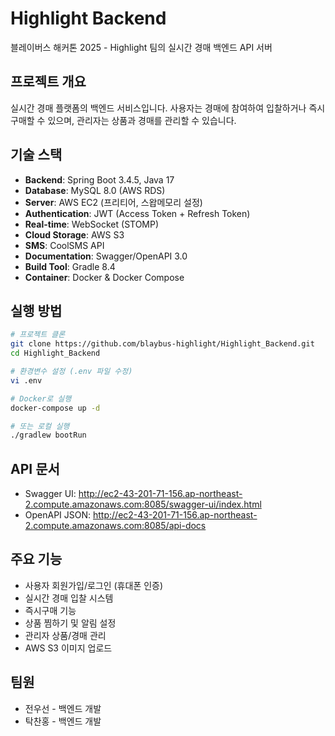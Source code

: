 # Highlight Backend

블레이버스 해커톤 2025 - Highlight 팀의 실시간 경매 백엔드 API 서버

## 프로젝트 개요

실시간 경매 플랫폼의 백엔드 서비스입니다. 사용자는 경매에 참여하여 입찰하거나 즉시구매할 수 있으며, 관리자는 상품과 경매를 관리할 수 있습니다.

## 기술 스택

- **Backend**: Spring Boot 3.4.5, Java 17
- **Database**: MySQL 8.0 (AWS RDS)
- **Server**: AWS EC2 (프리티어, 스왑메모리 설정)
- **Authentication**: JWT (Access Token + Refresh Token)
- **Real-time**: WebSocket (STOMP)
- **Cloud Storage**: AWS S3
- **SMS**: CoolSMS API
- **Documentation**: Swagger/OpenAPI 3.0
- **Build Tool**: Gradle 8.4
- **Container**: Docker & Docker Compose

## 실행 방법

```bash
# 프로젝트 클론
git clone https://github.com/blaybus-highlight/Highlight_Backend.git
cd Highlight_Backend

# 환경변수 설정 (.env 파일 수정)
vi .env

# Docker로 실행
docker-compose up -d

# 또는 로컬 실행
./gradlew bootRun
```

## API 문서

- Swagger UI: http://ec2-43-201-71-156.ap-northeast-2.compute.amazonaws.com:8085/swagger-ui/index.html
- OpenAPI JSON: http://ec2-43-201-71-156.ap-northeast-2.compute.amazonaws.com:8085/api-docs

## 주요 기능

- 사용자 회원가입/로그인 (휴대폰 인증)
- 실시간 경매 입찰 시스템
- 즉시구매 기능
- 상품 찜하기 및 알림 설정
- 관리자 상품/경매 관리
- AWS S3 이미지 업로드

## 팀원

- 전우선 - 백엔드 개발
- 탁찬홍 - 백엔드 개발